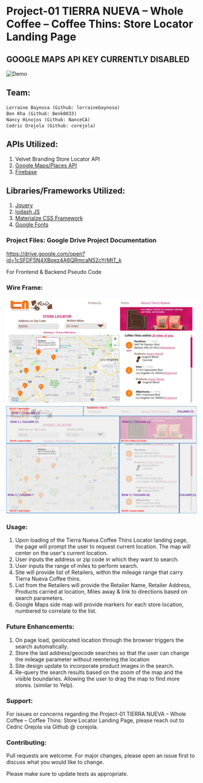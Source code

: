 # Project-01 TIERRA NUEVA – Whole Coffee – Coffee Thins: Store Locator Landing Page
## **GOOGLE MAPS API KEY CURRENTLY DISABLED**

![Demo](assets/storeLocatorDemo.gif "Project-1 Wireframe")

## Team:
    Lorraine Baynosa (Github: lorrainebaynosa)
    Ben Kha (Github: Benk0033)
    Nancy Hinojos (Github: NanceCA)
    Cedric Orejola (Github: corejola)

## APIs Utilized:
1. Velvet Branding Store Locator API
2. [Google Maps/Places API](https://developers.google.com/maps/documentation/)
3. [Firebase](https://firebase.google.com/)

## Libraries/Frameworks Utilized:
1. [Jquery](https://jquery.com/)
2. [lodash JS](https://lodash.com/)
3. [Materialze CSS Framework](https://materializecss.com/)
4. [Google Fonts](https://fonts.google.com/)

### Project Files: Google Drive Project Documentation
https://drive.google.com/open?id=1cSFDF5N4XBpez4A6QRmcaN52cYrMtT_k

For Frontend & Backend Pseudo Code

### Wire Frame:
![Alt text](assets/wireframe/project-1-wireframe_001.png "Project-1 Wireframe")
![Alt text](assets/wireframe/project-1-wireframe_002.png "Project-1 Wireframe")

### Usage:
1. Upon loading of the Tierra Nueva Coffee Thins Locator landing page, the page will prompt the user to request current location. The map will center on the user's current location.
2. User inputs the address or zip code in which they want to search. 
3. User inputs the range of miles to perform search.
4. Site will provide list of Retailers, within the mileage range that carry Tierra Nueva Coffee thins.
5. List from the Retailers will provide the Retailer Name, Retailer Address, Products carried at location, Miles away & link to directions based on search parameters.
6. Google Maps side map will provide markers for each store location, numbered to correlate to the list.

### Future Enhancements:
1. On page load, geolocated location through the browser triggers the search automatically.
2. Store the last address/geocode searches so that the user can change the mileage parameter without reentering the location
3. Site design update to incorporate product images in the search.
4. Re-query the search results based on the zoom of the map and the visible boundaries. Allowing the user to drag the map to find more stores. (similar to Yelp).

### Support:
For issues or concerns regarding the Project-01 TIERRA NUEVA – Whole Coffee – Coffee Thins: Store Locator Landing Page, please reach out to Cedric Orejola via Github @ corejola.

### Contributing:
Pull requests are welcome. For major changes, please open an issue first to discuss what you would like to change.

Please make sure to update tests as appropriate.
